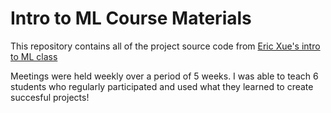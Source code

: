 # Intro to ML Course Materials
This repository contains all of the project source code from [Eric Xue's intro to ML class](https://www.sharegrow2.org/event-details/intro-to-machine-learning)

Meetings were held weekly over a period of 5 weeks. I was able to teach 6 students who regularly participated and used what they learned to create succesful projects!
